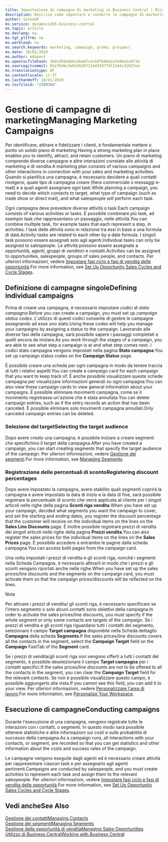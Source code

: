 ```yaml
---
title: Impostazione di campagne di marketing in Business Central | Microsoft Docs
description: Descrive come impostare e condurre le campagne di marketing in Business Central per identificare e coinvolgere prospect e fidelizzare i clienti.
author: SorenGP
ms.service: dynamics365-business-central
ms.topic: article
ms.devlang: na
ms.tgt_pltfrm: na
ms.workload: na
ms.search.keywords: marketing, campaign, promo, prospect
ms.date: 10/01/2019
ms.author: edupont
ms.openlocfilehash: 2b0cd58ebb61dba8fcdcb0f686a2afe88a5e9f3d
ms.sourcegitcommit: 02e704bc3e01d62072144919774f1244c42827e4
ms.translationtype: HT
ms.contentlocale: it-IT
ms.lasthandoff: 10/01/2019
ms.locfileid: "2309366"
---
```

# <a name="managing-marketing-campaigns"></a><span data-ttu-id="45897-103">Gestione di campagne di marketing</span><span class="sxs-lookup"><span data-stu-id="45897-103">Managing Marketing Campaigns</span></span>
<span data-ttu-id="45897-104">Per identificare, attirare e fidelizzare i clienti, è fondamentale mettere a punto un solido piano di marketing.</span><span class="sxs-lookup"><span data-stu-id="45897-104">Having a strong marketing plan in place enables you to identify, attract, and retain customers.</span></span> <span data-ttu-id="45897-105">Un piano di marketing comprende diverse campagne e altre interazioni correlate alle attività di marketing e di vendita.</span><span class="sxs-lookup"><span data-stu-id="45897-105">A marketing plan consists of various campaigns and other interactions in connection with your sales and marketing activities.</span></span> <span data-ttu-id="45897-106">Quando si pianifica una campagna, è necessario decidere a quali contatti rivolgersi, quale tipo di campagna creare (fiera commerciale o messaggi e-mail) e a quali agenti assegnare ogni task.</span><span class="sxs-lookup"><span data-stu-id="45897-106">While planning a campaign, you need to decide which contacts to target, what type of campaign (such as trade show or direct mail), and what salespeople will perform each task.</span></span>

<span data-ttu-id="45897-107">Ogni campagna deve prevedere diverse attività o task.</span><span class="sxs-lookup"><span data-stu-id="45897-107">Each campaign consists of various activities or tasks.</span></span> <span data-ttu-id="45897-108">È possibile combinare più task, ad esempio task che rappresentano un passaggio, nelle attività.</span><span class="sxs-lookup"><span data-stu-id="45897-108">You can combine multiple task, for example tasks that each represent a step, in activities.</span></span> <span data-ttu-id="45897-109">I task delle attività sono in relazione tra essi in base a una formula di date.</span><span class="sxs-lookup"><span data-stu-id="45897-109">Activity tasks are related to each other by a date formula.</span></span> <span data-ttu-id="45897-110">I singoli task possono essere assegnati solo agli agenti.</span><span class="sxs-lookup"><span data-stu-id="45897-110">Individual tasks can only be assigned to salespeople.</span></span> <span data-ttu-id="45897-111">Le attività possono essere assegnate a opportunità, agenti, gruppi di venditori e contatti.</span><span class="sxs-lookup"><span data-stu-id="45897-111">Activities can be assigned to opportunities, salespeople, groups of sales people, and contacts.</span></span> <span data-ttu-id="45897-112">Per ulteriori informazioni, vedere [Impostare fasi ciclo e fasi di vendita delle opportunità](marketing-how-setup-opportunity-sales-cycles-stages.md).</span><span class="sxs-lookup"><span data-stu-id="45897-112">For more information, see [Set Up Opportunity Sales Cycles and Cycle Stages](marketing-how-setup-opportunity-sales-cycles-stages.md).</span></span>

## <a name="defining-individual-campaigns"></a><span data-ttu-id="45897-113">Definizione di campagne singole</span><span class="sxs-lookup"><span data-stu-id="45897-113">Defining individual campaigns</span></span>
<span data-ttu-id="45897-114">Prima di creare una campagna, è necessario impostare *codici di stato campagna*.</span><span class="sxs-lookup"><span data-stu-id="45897-114">Before you can create a campaign, you must set up *campaign status codes*.</span></span> <span data-ttu-id="45897-115">L'utilizzo di questi codici consente di gestire le campagne assegnando ad esse uno stato.</span><span class="sxs-lookup"><span data-stu-id="45897-115">Using these codes will help you manage your campaigns by assigning a status to the campaign.</span></span> <span data-ttu-id="45897-116">Lavorando alle diverse fasi della campagna, sarà possibile sapere i passaggi completati e quelli ancora da iniziare.</span><span class="sxs-lookup"><span data-stu-id="45897-116">As you work through the stages of a campaign, you are able to see what step a campaign is at and what step comes next.</span></span> <span data-ttu-id="45897-117">I codici stato campagna vengono impostati nella pagina **Stato campagna**.</span><span class="sxs-lookup"><span data-stu-id="45897-117">You set up campaign status codes on the **Campaign Status** page.</span></span>

<span data-ttu-id="45897-118">È possibile creare una scheda per ogni campagna in modo da tenere traccia di tutti i relativi aspetti.</span><span class="sxs-lookup"><span data-stu-id="45897-118">You can create a campaign card for each campaign that you want to keep track of.</span></span> <span data-ttu-id="45897-119">È anche possibile visualizzare queste schede campagna per visualizzare informazioni generali su ogni campagna.</span><span class="sxs-lookup"><span data-stu-id="45897-119">You can also view these campaign cards to view general information about your campaigns.</span></span>
<span data-ttu-id="45897-120">È possibile eliminare movimenti campagna, come se il movimento registrasse un'azione che è stata annullata.</span><span class="sxs-lookup"><span data-stu-id="45897-120">You can delete campaign entries, such as if the entry records an action that has been canceled.</span></span> <span data-ttu-id="45897-121">È possibile eliminare solo movimenti campagna annullati.</span><span class="sxs-lookup"><span data-stu-id="45897-121">Only canceled campaign entries can be deleted.</span></span>

### <a name="selecting-the-target-audience"></a><span data-ttu-id="45897-122">Selezione del target</span><span class="sxs-lookup"><span data-stu-id="45897-122">Selecting the target audience</span></span>
<span data-ttu-id="45897-123">Dopo avere creato una campagna, è possibile iniziare a creare segmenti che specifichino il target della campagna.</span><span class="sxs-lookup"><span data-stu-id="45897-123">After you have created a campaign, you can start creating segments that specify the target audience of the campaign.</span></span> <span data-ttu-id="45897-124">Per ulteriori informazioni, vedere [Gestione dei segmenti](marketing-segments.md).</span><span class="sxs-lookup"><span data-stu-id="45897-124">For more information, see [Managing Segments](marketing-segments.md).</span></span>

### <a name="registering-discount-percentages"></a><span data-ttu-id="45897-125">Registrazione delle percentuali di sconto</span><span class="sxs-lookup"><span data-stu-id="45897-125">Registering discount percentages</span></span>
<span data-ttu-id="45897-126">Dopo avere impostato la campagna, avere stabilito quali segmenti coprirà la campagna e avere impostato la data di inizio e la data di fine, sarà possibile registrare la percentuale di sconto che verrà applicata al cliente per i singoli articoli nelle righe della pagina **Sconti riga vendita**.</span><span class="sxs-lookup"><span data-stu-id="45897-126">When you have set up your campaign, decided what segments you want the campaign to cover, and set the starting and ending dates, you register the discount percentage that the customer will receive on the individual items on the lines on the **Sales Line Discounts** page.</span></span> <span data-ttu-id="45897-127">È inoltre possibile registrare prezzi di vendita dei singoli articoli nelle righe della pagina **Prezzi vendita**.</span><span class="sxs-lookup"><span data-stu-id="45897-127">You can also register the sales prices for the individual items on the lines on the **Sales Prices** page.</span></span> <span data-ttu-id="45897-128">È possibile accedere a entrambe le pagine dalla scheda campagna.</span><span class="sxs-lookup"><span data-stu-id="45897-128">You can access both pages from the campaign card.</span></span>

 <span data-ttu-id="45897-129">Una volta impostati i prezzi di vendita e gli sconti riga, nonché i segmenti nella Scheda Campagna, è necessario attivarli in modo che i prezzi e gli sconti vengano riportati anche nelle righe.</span><span class="sxs-lookup"><span data-stu-id="45897-129">When you have set up the sales prices/line discounts and the segments on the campaign card, you must activate them so that the campaign prices/discounts will be reflected on the lines.</span></span>

> [!NOTE]  
>   <span data-ttu-id="45897-130">Per attivare i prezzi di vendita/ gli sconti riga, è necessario specificare se l'intero segmento o solo alcuni contatti sono obiettivi della campagna.</span><span class="sxs-lookup"><span data-stu-id="45897-130">In order to activate the sales prices/line discounts, you must specify if the whole segment or only some contacts are targets of the campaign.</span></span> <span data-ttu-id="45897-131">Se i prezzi di vendita e gli sconti riga riguardano tutti i contatti del segmento, selezionare il campo **Target campagna** disponibile nella Scheda dettaglio **Campagna** della scheda **Segmento**.</span><span class="sxs-lookup"><span data-stu-id="45897-131">If the sales prices/line discounts covers all the contacts in the segment, select the **Campaign Target** field on the **Campaign** FastTab of the **Segment** card.</span></span>

<span data-ttu-id="45897-132">Se i prezzi di vendita/gli sconti riga non vengono offerti a tutti i contatti del segmento, è possibile deselezionare il campo **Target campagna** per i contatti specifici.</span><span class="sxs-lookup"><span data-stu-id="45897-132">If the sales prices/line discounts are not to be offered to all the contacts in the segment, you can clear the **Campaign Target** field for the relevant contacts.</span></span> <span data-ttu-id="45897-133">Se non è possibile visualizzare questo campo, è possibile aggiungerlo alla vista.</span><span class="sxs-lookup"><span data-stu-id="45897-133">If you cannot see this field, you can add it to your view.</span></span> <span data-ttu-id="45897-134">Per ulteriori informazioni, vedere [Personalizzare l'area di lavoro](ui-personalization-user.md).</span><span class="sxs-lookup"><span data-stu-id="45897-134">For more information, see [Personalize Your Workspace](ui-personalization-user.md).</span></span>

## <a name="conducting-campaigns"></a><span data-ttu-id="45897-135">Esecuzione di campagne</span><span class="sxs-lookup"><span data-stu-id="45897-135">Conducting campaigns</span></span>
<span data-ttu-id="45897-136">Durante l'esecuzione di una campagna, vengono registrate tutte le interazioni con i contatti, o segmenti. In questo modo sarà possibile ottenere statistiche e altre informazioni sui costi e sulle probabilità di successo della campagna.</span><span class="sxs-lookup"><span data-stu-id="45897-136">As a campaign runs, all interactions with your contacts, or segment, are recorded so that you can get statistics and other information about the costs and success rates of the campaign.</span></span>

<span data-ttu-id="45897-137">Le campagne vengono eseguite dagli agenti ed è necessario creare attività per rappresentare ciascun task e per assegnarlo agli agenti pertinenti.</span><span class="sxs-lookup"><span data-stu-id="45897-137">Campaigns are conducted by salespeople, and you must create activities to represent each task and assign them to the relevant salespeople.</span></span> <span data-ttu-id="45897-138">Per ulteriori informazioni, vedere [Impostare fasi ciclo e fasi di vendita delle opportunità](marketing-how-setup-opportunity-sales-cycles-stages.md).</span><span class="sxs-lookup"><span data-stu-id="45897-138">For more information, see [Set Up Opportunity Sales Cycles and Cycle Stages](marketing-how-setup-opportunity-sales-cycles-stages.md).</span></span>

## <a name="see-also"></a><span data-ttu-id="45897-139">Vedi anche</span><span class="sxs-lookup"><span data-stu-id="45897-139">See Also</span></span>
[<span data-ttu-id="45897-140">Gestione dei contatti</span><span class="sxs-lookup"><span data-stu-id="45897-140">Managing Contacts</span></span>](marketing-contacts.md)  
[<span data-ttu-id="45897-141">Gestione dei segmenti</span><span class="sxs-lookup"><span data-stu-id="45897-141">Managing Segments</span></span>](marketing-segments.md)  
[<span data-ttu-id="45897-142">Gestione delle opportunità di vendita</span><span class="sxs-lookup"><span data-stu-id="45897-142">Managing Sales Opportunities</span></span>](marketing-manage-sales-opportunities.md)  
[<span data-ttu-id="45897-143">Utilizzo di Business Central</span><span class="sxs-lookup"><span data-stu-id="45897-143">Working with Business Central</span></span>](ui-work-product.md)  
